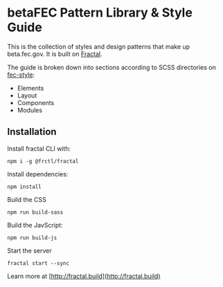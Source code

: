 # betaFEC Pattern Library & Style Guide

This is the collection of styles and design patterns that make up beta.fec.gov. It is built on [Fractal](http://fractal.build/guide).

The guide is broken down into sections according to SCSS directories on [fec-style](http://www.github.com/18F/fec-style):

* Elements
* Layout
* Components
* Modules

## Installation
Install fractal CLI with:

```
npm i -g @frctl/fractal
```

Install dependencies:

```
npm install
```

Build the CSS

```
npm run build-sass
```

Build the JavScript:

```
npm run build-js
```

Start the server

```
fractal start --sync
```

Learn more at [http://fractal.build](http://fractal.build)
